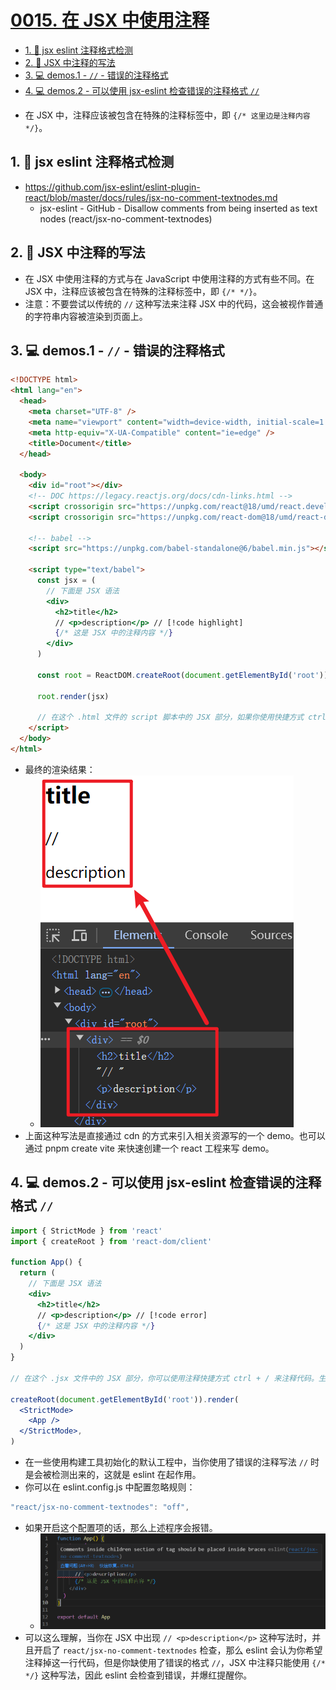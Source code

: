 # [0015. 在 JSX 中使用注释](https://github.com/Tdahuyou/TNotes.react/tree/main/notes/0015.%20%E5%9C%A8%20JSX%20%E4%B8%AD%E4%BD%BF%E7%94%A8%E6%B3%A8%E9%87%8A)

<!-- region:toc -->

- [1. 🔗 jsx eslint 注释格式检测](#1--jsx-eslint-注释格式检测)
- [2. 📒 JSX 中注释的写法](#2--jsx-中注释的写法)
- [3. 💻 demos.1 - `//` - 错误的注释格式](#3--demos1------错误的注释格式)
- [4. 💻 demos.2 - 可以使用 jsx-eslint 检查错误的注释格式 `//`](#4--demos2---可以使用-jsx-eslint-检查错误的注释格式-)

<!-- endregion:toc -->
- 在 JSX 中，注释应该被包含在特殊的注释标签中，即 `{/* 这里边是注释内容 */}`。

## 1. 🔗 jsx eslint 注释格式检测

- https://github.com/jsx-eslint/eslint-plugin-react/blob/master/docs/rules/jsx-no-comment-textnodes.md
  - jsx-eslint - GitHub - Disallow comments from being inserted as text nodes (react/jsx-no-comment-textnodes)

## 2. 📒 JSX 中注释的写法

- 在 JSX 中使用注释的方式与在 JavaScript 中使用注释的方式有些不同。在 JSX 中，注释应该被包含在特殊的注释标签中，即 `{/* */}`。
- 注意：不要尝试以传统的 `//` 这种写法来注释 JSX 中的代码，这会被视作普通的字符串内容被渲染到页面上。

## 3. 💻 demos.1 - `//` - 错误的注释格式

```html
<!DOCTYPE html>
<html lang="en">
  <head>
    <meta charset="UTF-8" />
    <meta name="viewport" content="width=device-width, initial-scale=1.0" />
    <meta http-equiv="X-UA-Compatible" content="ie=edge" />
    <title>Document</title>
  </head>

  <body>
    <div id="root"></div>
    <!-- DOC https://legacy.reactjs.org/docs/cdn-links.html -->
    <script crossorigin src="https://unpkg.com/react@18/umd/react.development.js"></script>
    <script crossorigin src="https://unpkg.com/react-dom@18/umd/react-dom.development.js"></script>

    <!-- babel -->
    <script src="https://unpkg.com/babel-standalone@6/babel.min.js"></script>

    <script type="text/babel">
      const jsx = (
        // 下面是 JSX 语法
        <div>
          <h2>title</h2>
          // <p>description</p> // [!code highlight]
          {/* 这是 JSX 中的注释内容 */}
        </div>
      )

      const root = ReactDOM.createRoot(document.getElementById('root'))

      root.render(jsx)

      // 在这个 .html 文件的 script 脚本中的 JSX 部分，如果你使用快捷方式 ctrl + / 来注释代码，默认生成的是错误的注释格式。
    </script>
  </body>
</html>
```

- 最终的渲染结果：
  - ![](assets/2024-09-27-17-22-41.png)
- 上面这种写法是直接通过 cdn 的方式来引入相关资源写的一个 demo。也可以通过 pnpm create vite 来快速创建一个 react 工程来写 demo。

## 4. 💻 demos.2 - 可以使用 jsx-eslint 检查错误的注释格式 `//`

```jsx
import { StrictMode } from 'react'
import { createRoot } from 'react-dom/client'

function App() {
  return (
    // 下面是 JSX 语法
    <div>
      <h2>title</h2>
      // <p>description</p> // [!code error]
      {/* 这是 JSX 中的注释内容 */}
    </div>
  )
}

// 在这个 .jsx 文件中的 JSX 部分，你可以使用注释快捷方式 ctrl + / 来注释代码。生成的注释格式是满足 JSX 语法要求的。

createRoot(document.getElementById('root')).render(
  <StrictMode>
    <App />
  </StrictMode>,
)
```

- 在一些使用构建工具初始化的默认工程中，当你使用了错误的注释写法 `//` 时是会被检测出来的，这就是 eslint 在起作用。
- 你可以在 eslint.config.js 中配置忽略规则：

```js
"react/jsx-no-comment-textnodes": "off",
```

- 如果开启这个配置项的话，那么上述程序会报错。
  - ![](assets/2024-09-27-17-33-10.png)
- 可以这么理解，当你在 JSX 中出现 `// <p>description</p>` 这种写法时，并且开启了 `react/jsx-no-comment-textnodes` 检查，那么 eslint 会认为你希望注释掉这一行代码，但是你缺使用了错误的格式 `//`，JSX 中注释只能使用 `{/* */}` 这种写法，因此 eslint 会检查到错误，并爆红提醒你。
